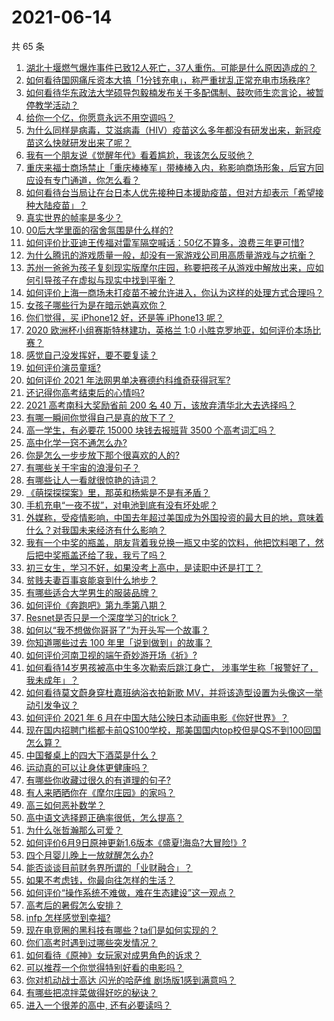 # 2021-06-14

共 65 条

<!-- BEGIN -->
<!-- 最后更新时间 Mon Jun 14 2021 06:01:38 GMT+0800 (China Standard Time) -->

1. [湖北十堰燃气爆炸事件已致12人死亡，37人重伤。可能是什么原因造成的？](https://www.zhihu.com/question/464751425)
2. [如何看待国网痛斥资本大搞「1分钱充电」，称严重扰乱正常充电市场秩序?](https://www.zhihu.com/question/464766118)
3. [如何看待华东政法大学硕导包毅楠发布关于多配偶制、鼓吹师生恋言论，被暂停教学活动？](https://www.zhihu.com/question/463918672)
4. [给你一个亿，你愿意永远不用空调吗？](https://www.zhihu.com/question/461752259)
5. [为什么同样是病毒，艾滋病毒（HIV）疫苗这么多年都没有研发出来，新冠疫苗这么快就研发出来了呢？](https://www.zhihu.com/question/464293186)
6. [我有一个朋友说《觉醒年代》看着尴尬，我该怎么反驳他？](https://www.zhihu.com/question/451585351)
7. [重庆来福士商场禁止「重庆棒棒军」带棒棒入内，称影响商场形象，后官方回应设有专门通道，你怎么看？](https://www.zhihu.com/question/464277644)
8. [如何看待台当局让在台日本人优先接种日本援助疫苗，但对方却表示「希望接种大陆疫苗」？](https://www.zhihu.com/question/464492676)
9. [真实世界的帧率是多少？](https://www.zhihu.com/question/463432278)
10. [00后大学里面的宿舍氛围是什么样的?](https://www.zhihu.com/question/464374285)
11. [如何评价比亚迪王传福对雷军隔空喊话：50亿不算多，浪费三年更可惜?](https://www.zhihu.com/question/464298292)
12. [为什么腾讯的游戏质量一般，却没有一家游戏公司用高质量游戏与之抗衡？](https://www.zhihu.com/question/437231835)
13. [苏州一爸爸为孩子复刻现实版摩尔庄园，称要把孩子从游戏中解放出来，应如何引导孩子在虚拟与现实中找到平衡？](https://www.zhihu.com/question/464491170)
14. [如何评价上海一商场未打疫苗不被允许进入，你认为这样的处理方式合理吗？](https://www.zhihu.com/question/463818396)
15. [女孩子哪些行为是在暗示她喜欢你？](https://www.zhihu.com/question/457449556)
16. [你们觉得，买 iPhone12 好，还是等 iPhone13
    呢？](https://www.zhihu.com/question/426253380)
17. [2020 欧洲杯小组赛斯特林建功，英格兰 1:0
    小胜克罗地亚，如何评价本场比赛？](https://www.zhihu.com/question/464785707)
18. [感觉自己没发挥好，要不要复读？](https://www.zhihu.com/question/464121867)
19. [如何评价演员童瑶?](https://www.zhihu.com/question/374564039)
20. [如何评价 2021 年法网男单决赛德约科维奇获得冠军?](https://www.zhihu.com/question/464882084)
21. [还记得你高考结束后的心情吗?](https://www.zhihu.com/question/464556915)
22. [2021 高考南科大奖励省前 200 名 40
    万，该放弃清华北大去选择吗？](https://www.zhihu.com/question/464200988)
23. [有哪一瞬间你觉得自己是真的放下了？](https://www.zhihu.com/question/462689698)
24. [高一学生，有必要花 15000 块钱去报班背 3500
    个高考词汇吗？](https://www.zhihu.com/question/460422473)
25. [高中化学一窍不通怎么办?](https://www.zhihu.com/question/352785195)
26. [你是怎么一步步放下那个很喜欢的人的?](https://www.zhihu.com/question/462214825)
27. [有哪些关于宇宙的浪漫句子？](https://www.zhihu.com/question/441262929)
28. [有哪些让人一看就很惊艳的诗词？](https://www.zhihu.com/question/458249179)
29. [《萌探探探案》里，那英和杨紫是不是有矛盾？](https://www.zhihu.com/question/464554526)
30. [手机充电“一夜不拔”，对电池到底有没有坏处呢？](https://www.zhihu.com/question/351666337)
31. [外媒称，受疫情影响，中国去年超过美国成为外国投资的最大目的地，意味着什么？对我国未来经济有什么影响？](https://www.zhihu.com/question/457880259)
32. [我有一个中奖的瓶盖，朋友背着我兑换一瓶又中奖的饮料，他把饮料喝了，然后把中奖瓶盖还给了我，我亏了吗？](https://www.zhihu.com/question/459981000)
33. [初三女生，学习不好，如果没考上高中，是读职中还是打工？](https://www.zhihu.com/question/458989163)
34. [贫贱夫妻百事哀能哀到什么地步？](https://www.zhihu.com/question/363473759)
35. [有哪些适合大学男生的服装品牌？](https://www.zhihu.com/question/282681681)
36. [如何评价《奔跑吧》第九季第八期？](https://www.zhihu.com/question/464526784)
37. [Resnet是否只是一个深度学习的trick？](https://www.zhihu.com/question/459892388)
38. [如何以“我不想做你哥哥了”为开头写一个故事？](https://www.zhihu.com/question/450075897)
39. [你知道哪些过去 100 年里「说到做到」的故事？](https://www.zhihu.com/question/464242642)
40. [如何评价河南卫视的端午奇妙游开场《祈》?](https://www.zhihu.com/question/464708590)
41. [如何看待14岁男孩被高中生多次勒索后跳江身亡，
    涉事学生称「报警好了，我未成年」？](https://www.zhihu.com/question/464277122)
42. [如何看待莫文蔚身穿杜嘉班纳浴衣拍新歌
    MV，并将该造型设置为头像这一举动引发争议？](https://www.zhihu.com/question/464608586)
43. [如何评价 2021 年 6
    月在中国大陆公映日本动画电影《你好世界》？](https://www.zhihu.com/question/462217412)
44. [现在国内招聘门槛都卡前QS100学校，那美国国内top校但是QS不到100回国怎么算？](https://www.zhihu.com/question/463057342)
45. [中国餐桌上的四大下酒菜是什么？](https://www.zhihu.com/question/462205949)
46. [运动真的可以让身体更健康吗？](https://www.zhihu.com/question/453841541)
47. [有哪些你收藏过很久的有道理的句子?](https://www.zhihu.com/question/458504321)
48. [有人来晒晒你在《摩尔庄园》的家吗？](https://www.zhihu.com/question/463512086)
49. [高三如何恶补数学？](https://www.zhihu.com/question/27285776)
50. [高中语文选择题正确率很低，怎么提高？](https://www.zhihu.com/question/268757871)
51. [为什么张哲瀚那么可爱？](https://www.zhihu.com/question/457147181)
52. [如何评价6月9日原神更新1.6版本《盛夏!海岛?大冒险!》?](https://www.zhihu.com/question/464000878)
53. [四个月婴儿晚上一放就醒怎么办?](https://www.zhihu.com/question/434473712)
54. [能否谈谈目前财务界所谓的「业财融合」？](https://www.zhihu.com/question/276174221)
55. [如果不考虑钱，你最向往怎样的生活？](https://www.zhihu.com/question/463878603)
56. [如何评价“操作系统不难做，难在生态建设”这一观点？](https://www.zhihu.com/question/464418369)
57. [高考后的暑假怎么安排？](https://www.zhihu.com/question/398637488)
58. [infp 怎样感觉到幸福?](https://www.zhihu.com/question/462853839)
59. [现在电竞圈的黑科技有哪些？ta们是如何实现的？](https://www.zhihu.com/question/464083941)
60. [你们高考时遇到过哪些突发情况？](https://www.zhihu.com/question/284637836)
61. [如何看待《原神》女玩家对成男角色的诉求？](https://www.zhihu.com/question/464253913)
62. [可以推荐一个你觉得特别好看的电影吗？](https://www.zhihu.com/question/460500917)
63. [你对机动战士高达 闪光的哈萨维 剧场版1感到满意吗？](https://www.zhihu.com/question/464485964)
64. [有哪些把凉拌菜做得好吃的秘诀？](https://www.zhihu.com/question/327948969)
65. [进入一个很差的高中, 还有必要读吗？](https://www.zhihu.com/question/463427251)

<!-- END -->
